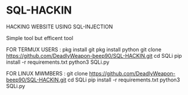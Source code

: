 # SQL-HACKIN
HACKING WEBSITE USING SQL-INJECTION 


Simple tool but efficent tool 

FOR TERMUX USERS :
pkg install git
pkg install python
git clone https://github.com/DeadlyWeapon-beep90/SQL-HACKIN.git
cd SQLi
pip install -r requirements.txt
python3 SQLi.py

FOR LINUX MWMBERS :
git clone https://github.com/DeadlyWeapon-beep90/SQL-HACKIN.git
cd SQLi
pip install -r requirements.txt
python3 SQLi.py
